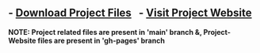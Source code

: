 <h2>
  - <a href="https://github.com/HypertextAssassin0273/SwiFT_Store_Management-OOP_Project/archive/v1.0.zip">Download Project Files</a>
  &nbsp;
  - <a href="https://hypertextassassin0273.github.io/SwiFT_Store_Management-OOP_Project/">Visit Project Website</a>
</h2>

**NOTE: Project related files are present in 'main' branch &, Project-Website files are present in 'gh-pages' branch**
